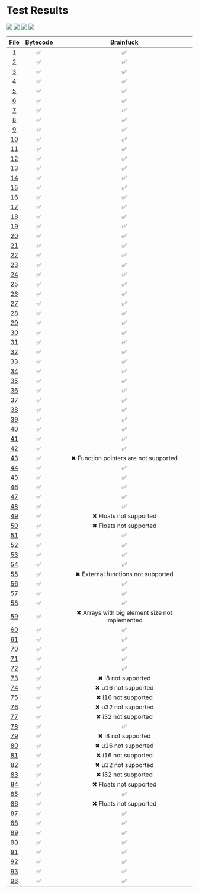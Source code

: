 # Test Results
[![](https://svg.test-summary.com/dashboard.svg?p=311&f=0&s=145)](#)
[![](https://img.shields.io/badge/Passing-311-brightgreen?style=plastic])](#) [![](https://img.shields.io/badge/Failing-0-red?style=plastic])](#) [![](https://img.shields.io/badge/Skipped-145-silver?style=plastic])](#)

| File | Bytecode | Brainfuck |
|:----:|:--------:|:---------:|
| [1](https://github.com/BBpezsgo/Interpreter/blob/master/TestFiles/01.bbc) | ✅ | ✅ |
| [2](https://github.com/BBpezsgo/Interpreter/blob/master/TestFiles/02.bbc) | ✅ | ✅ |
| [3](https://github.com/BBpezsgo/Interpreter/blob/master/TestFiles/03.bbc) | ✅ | ✅ |
| [4](https://github.com/BBpezsgo/Interpreter/blob/master/TestFiles/04.bbc) | ✅ | ✅ |
| [5](https://github.com/BBpezsgo/Interpreter/blob/master/TestFiles/05.bbc) | ✅ | ✅ |
| [6](https://github.com/BBpezsgo/Interpreter/blob/master/TestFiles/06.bbc) | ✅ | ✅ |
| [7](https://github.com/BBpezsgo/Interpreter/blob/master/TestFiles/07.bbc) | ✅ | ✅ |
| [8](https://github.com/BBpezsgo/Interpreter/blob/master/TestFiles/08.bbc) | ✅ | ✅ |
| [9](https://github.com/BBpezsgo/Interpreter/blob/master/TestFiles/09.bbc) | ✅ | ✅ |
| [10](https://github.com/BBpezsgo/Interpreter/blob/master/TestFiles/10.bbc) | ✅ | ✅ |
| [11](https://github.com/BBpezsgo/Interpreter/blob/master/TestFiles/11.bbc) | ✅ | ✅ |
| [12](https://github.com/BBpezsgo/Interpreter/blob/master/TestFiles/12.bbc) | ✅ | ✅ |
| [13](https://github.com/BBpezsgo/Interpreter/blob/master/TestFiles/13.bbc) | ✅ | ✅ |
| [14](https://github.com/BBpezsgo/Interpreter/blob/master/TestFiles/14.bbc) | ✅ | ✅ |
| [15](https://github.com/BBpezsgo/Interpreter/blob/master/TestFiles/15.bbc) | ✅ | ✅ |
| [16](https://github.com/BBpezsgo/Interpreter/blob/master/TestFiles/16.bbc) | ✅ | ✅ |
| [17](https://github.com/BBpezsgo/Interpreter/blob/master/TestFiles/17.bbc) | ✅ | ✅ |
| [18](https://github.com/BBpezsgo/Interpreter/blob/master/TestFiles/18.bbc) | ✅ | ✅ |
| [19](https://github.com/BBpezsgo/Interpreter/blob/master/TestFiles/19.bbc) | ✅ | ✅ |
| [20](https://github.com/BBpezsgo/Interpreter/blob/master/TestFiles/20.bbc) | ✅ | ✅ |
| [21](https://github.com/BBpezsgo/Interpreter/blob/master/TestFiles/21.bbc) | ✅ | ✅ |
| [22](https://github.com/BBpezsgo/Interpreter/blob/master/TestFiles/22.bbc) | ✅ | ✅ |
| [23](https://github.com/BBpezsgo/Interpreter/blob/master/TestFiles/23.bbc) | ✅ | ✅ |
| [24](https://github.com/BBpezsgo/Interpreter/blob/master/TestFiles/24.bbc) | ✅ | ✅ |
| [25](https://github.com/BBpezsgo/Interpreter/blob/master/TestFiles/25.bbc) | ✅ | ✅ |
| [26](https://github.com/BBpezsgo/Interpreter/blob/master/TestFiles/26.bbc) | ✅ | ✅ |
| [27](https://github.com/BBpezsgo/Interpreter/blob/master/TestFiles/27.bbc) | ✅ | ✅ |
| [28](https://github.com/BBpezsgo/Interpreter/blob/master/TestFiles/28.bbc) | ✅ | ✅ |
| [29](https://github.com/BBpezsgo/Interpreter/blob/master/TestFiles/29.bbc) | ✅ | ✅ |
| [30](https://github.com/BBpezsgo/Interpreter/blob/master/TestFiles/30.bbc) | ✅ | ✅ |
| [31](https://github.com/BBpezsgo/Interpreter/blob/master/TestFiles/31.bbc) | ✅ | ✅ |
| [32](https://github.com/BBpezsgo/Interpreter/blob/master/TestFiles/32.bbc) | ✅ | ✅ |
| [33](https://github.com/BBpezsgo/Interpreter/blob/master/TestFiles/33.bbc) | ✅ | ✅ |
| [34](https://github.com/BBpezsgo/Interpreter/blob/master/TestFiles/34.bbc) | ✅ | ✅ |
| [35](https://github.com/BBpezsgo/Interpreter/blob/master/TestFiles/35.bbc) | ✅ | ✅ |
| [36](https://github.com/BBpezsgo/Interpreter/blob/master/TestFiles/36.bbc) | ✅ | ✅ |
| [37](https://github.com/BBpezsgo/Interpreter/blob/master/TestFiles/37.bbc) | ✅ | ✅ |
| [38](https://github.com/BBpezsgo/Interpreter/blob/master/TestFiles/38.bbc) | ✅ | ✅ |
| [39](https://github.com/BBpezsgo/Interpreter/blob/master/TestFiles/39.bbc) | ✅ | ✅ |
| [40](https://github.com/BBpezsgo/Interpreter/blob/master/TestFiles/40.bbc) | ✅ | ✅ |
| [41](https://github.com/BBpezsgo/Interpreter/blob/master/TestFiles/41.bbc) | ✅ | ✅ |
| [42](https://github.com/BBpezsgo/Interpreter/blob/master/TestFiles/42.bbc) | ✅ | ✅ |
| [43](https://github.com/BBpezsgo/Interpreter/blob/master/TestFiles/43.bbc) | ✅ | ✖ Function pointers are not supported |
| [44](https://github.com/BBpezsgo/Interpreter/blob/master/TestFiles/44.bbc) | ✅ | ✅ |
| [45](https://github.com/BBpezsgo/Interpreter/blob/master/TestFiles/45.bbc) | ✅ | ✅ |
| [46](https://github.com/BBpezsgo/Interpreter/blob/master/TestFiles/46.bbc) | ✅ | ✅ |
| [47](https://github.com/BBpezsgo/Interpreter/blob/master/TestFiles/47.bbc) | ✅ | ✅ |
| [48](https://github.com/BBpezsgo/Interpreter/blob/master/TestFiles/48.bbc) | ✅ | ✅ |
| [49](https://github.com/BBpezsgo/Interpreter/blob/master/TestFiles/49.bbc) | ✅ | ✖ Floats not supported |
| [50](https://github.com/BBpezsgo/Interpreter/blob/master/TestFiles/50.bbc) | ✅ | ✖ Floats not supported |
| [51](https://github.com/BBpezsgo/Interpreter/blob/master/TestFiles/51.bbc) | ✅ | ✅ |
| [52](https://github.com/BBpezsgo/Interpreter/blob/master/TestFiles/52.bbc) | ✅ | ✅ |
| [53](https://github.com/BBpezsgo/Interpreter/blob/master/TestFiles/53.bbc) | ✅ | ✅ |
| [54](https://github.com/BBpezsgo/Interpreter/blob/master/TestFiles/54.bbc) | ✅ | ✅ |
| [55](https://github.com/BBpezsgo/Interpreter/blob/master/TestFiles/55.bbc) | ✅ | ✖ External functions not supported |
| [56](https://github.com/BBpezsgo/Interpreter/blob/master/TestFiles/56.bbc) | ✅ | ✅ |
| [57](https://github.com/BBpezsgo/Interpreter/blob/master/TestFiles/57.bbc) | ✅ | ✅ |
| [58](https://github.com/BBpezsgo/Interpreter/blob/master/TestFiles/58.bbc) | ✅ | ✅ |
| [59](https://github.com/BBpezsgo/Interpreter/blob/master/TestFiles/59.bbc) | ✅ | ✖ Arrays with big element size not implemented |
| [60](https://github.com/BBpezsgo/Interpreter/blob/master/TestFiles/60.bbc) | ✅ | ✅ |
| [61](https://github.com/BBpezsgo/Interpreter/blob/master/TestFiles/61.bbc) | ✅ | ✅ |
| [70](https://github.com/BBpezsgo/Interpreter/blob/master/TestFiles/70.bbc) | ✅ | ✅ |
| [71](https://github.com/BBpezsgo/Interpreter/blob/master/TestFiles/71.bbc) | ✅ | ✅ |
| [72](https://github.com/BBpezsgo/Interpreter/blob/master/TestFiles/72.bbc) | ✅ | ✅ |
| [73](https://github.com/BBpezsgo/Interpreter/blob/master/TestFiles/73.bbc) | ✅ | ✖ i8 not supported |
| [74](https://github.com/BBpezsgo/Interpreter/blob/master/TestFiles/74.bbc) | ✅ | ✖ u16 not supported |
| [75](https://github.com/BBpezsgo/Interpreter/blob/master/TestFiles/75.bbc) | ✅ | ✖ i16 not supported |
| [76](https://github.com/BBpezsgo/Interpreter/blob/master/TestFiles/76.bbc) | ✅ | ✖ u32 not supported |
| [77](https://github.com/BBpezsgo/Interpreter/blob/master/TestFiles/77.bbc) | ✅ | ✖ i32 not supported |
| [78](https://github.com/BBpezsgo/Interpreter/blob/master/TestFiles/78.bbc) | ✅ | ✅ |
| [79](https://github.com/BBpezsgo/Interpreter/blob/master/TestFiles/79.bbc) | ✅ | ✖ i8 not supported |
| [80](https://github.com/BBpezsgo/Interpreter/blob/master/TestFiles/80.bbc) | ✅ | ✖ u16 not supported |
| [81](https://github.com/BBpezsgo/Interpreter/blob/master/TestFiles/81.bbc) | ✅ | ✖ i16 not supported |
| [82](https://github.com/BBpezsgo/Interpreter/blob/master/TestFiles/82.bbc) | ✅ | ✖ u32 not supported |
| [83](https://github.com/BBpezsgo/Interpreter/blob/master/TestFiles/83.bbc) | ✅ | ✖ i32 not supported |
| [84](https://github.com/BBpezsgo/Interpreter/blob/master/TestFiles/84.bbc) | ✅ | ✖ Floats not supported |
| [85](https://github.com/BBpezsgo/Interpreter/blob/master/TestFiles/85.bbc) | ✅ | ✅ |
| [86](https://github.com/BBpezsgo/Interpreter/blob/master/TestFiles/86.bbc) | ✅ | ✖ Floats not supported |
| [87](https://github.com/BBpezsgo/Interpreter/blob/master/TestFiles/87.bbc) | ✅ | ✅ |
| [88](https://github.com/BBpezsgo/Interpreter/blob/master/TestFiles/88.bbc) | ✅ | ✅ |
| [89](https://github.com/BBpezsgo/Interpreter/blob/master/TestFiles/89.bbc) | ✅ | ✅ |
| [90](https://github.com/BBpezsgo/Interpreter/blob/master/TestFiles/90.bbc) | ✅ | ✅ |
| [91](https://github.com/BBpezsgo/Interpreter/blob/master/TestFiles/91.bbc) | ✅ | ✅ |
| [92](https://github.com/BBpezsgo/Interpreter/blob/master/TestFiles/92.bbc) | ✅ | ✅ |
| [93](https://github.com/BBpezsgo/Interpreter/blob/master/TestFiles/93.bbc) | ✅ | ✅ |
| [96](https://github.com/BBpezsgo/Interpreter/blob/master/TestFiles/96.bbc) | ✅ | ✅ |

